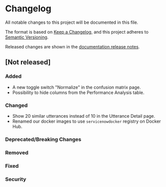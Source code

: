 # Changelog

All notable changes to this project will be documented in this file.

The format is based on [Keep a Changelog](https://keepachangelog.com/en/1.0.0/), and this project
adheres to [Semantic Versioning](https://semver.org/spec/v2.0.0.html).

Released changes are shown in the
[documentation release notes](docs/docs/getting-started/changelog.md).

## [Not released]

### Added
- A new toggle switch "Normalize" in the confusion matrix page.
- Possibility to hide columns from the Performance Analysis table.

### Changed
- Show 20 similar utterances instead of 10 in the Utterance Detail page.
- Renamed our docker images to use `servicenowdocker` registry on Docker Hub.

### Deprecated/Breaking Changes

### Removed

### Fixed

### Security
